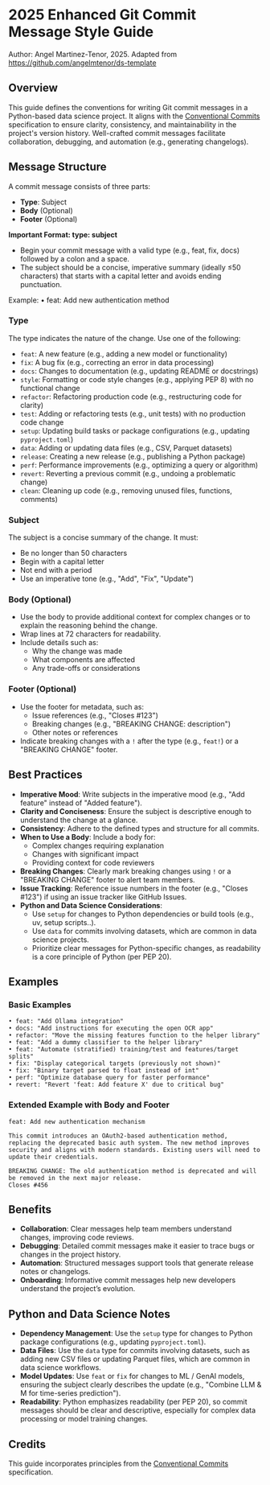 # 2025 Enhanced Git Commit Message Style Guide
Author: Angel Martinez-Tenor, 2025. Adapted from https://github.com/angelmtenor/ds-template

## Overview
This guide defines the conventions for writing Git commit messages in a Python-based data science project. It aligns with the [Conventional Commits](https://www.conventionalcommits.org/en/v1.0.0/) specification to ensure clarity, consistency, and maintainability in the project's version history. Well-crafted commit messages facilitate collaboration, debugging, and automation (e.g., generating changelogs).

## Message Structure
A commit message consists of three parts:
- **Type**: Subject
- **Body** (Optional)
- **Footer** (Optional)

**Important Format: type: subject**

- Begin your commit message with a valid type (e.g., feat, fix, docs) followed by a colon and a space.
- The subject should be a concise, imperative summary (ideally ≤50 characters) that starts with a capital letter and avoids ending punctuation.

Example:
• feat: Add new authentication method

### Type
The type indicates the nature of the change. Use one of the following:
- `feat`: A new feature (e.g., adding a new model or functionality)
- `fix`: A bug fix (e.g., correcting an error in data processing)
- `docs`: Changes to documentation (e.g., updating README or docstrings)
- `style`: Formatting or code style changes (e.g., applying PEP 8) with no functional change
- `refactor`: Refactoring production code (e.g., restructuring code for clarity)
- `test`: Adding or refactoring tests (e.g., unit tests) with no production code change
- `setup`: Updating build tasks or package configurations (e.g., updating `pyproject.toml`)
- `data`: Adding or updating data files (e.g., CSV, Parquet datasets)
- `release`: Creating a new release (e.g., publishing a Python package)
- `perf`: Performance improvements (e.g., optimizing a query or algorithm)
- `revert`: Reverting a previous commit (e.g., undoing a problematic change)
- `clean`: Cleaning up code (e.g., removing unused files, functions, comments)

### Subject
The subject is a concise summary of the change. It must:
- Be no longer than 50 characters
- Begin with a capital letter
- Not end with a period
- Use an imperative tone (e.g., "Add", "Fix", "Update")

### Body (Optional)
- Use the body to provide additional context for complex changes or to explain the reasoning behind the change.
- Wrap lines at 72 characters for readability.
- Include details such as:
  - Why the change was made
  - What components are affected
  - Any trade-offs or considerations

### Footer (Optional)
- Use the footer for metadata, such as:
  - Issue references (e.g., "Closes #123")
  - Breaking changes (e.g., "BREAKING CHANGE: description")
  - Other notes or references
- Indicate breaking changes with a `!` after the type (e.g., `feat!`) or a "BREAKING CHANGE" footer.

## Best Practices
- **Imperative Mood**: Write subjects in the imperative mood (e.g., "Add feature" instead of "Added feature").
- **Clarity and Conciseness**: Ensure the subject is descriptive enough to understand the change at a glance.
- **Consistency**: Adhere to the defined types and structure for all commits.
- **When to Use a Body**: Include a body for:
  - Complex changes requiring explanation
  - Changes with significant impact
  - Providing context for code reviewers
- **Breaking Changes**: Clearly mark breaking changes using `!` or a "BREAKING CHANGE" footer to alert team members.
- **Issue Tracking**: Reference issue numbers in the footer (e.g., "Closes #123") if using an issue tracker like GitHub Issues.
- **Python and Data Science Considerations**:
  - Use `setup` for changes to Python dependencies or build tools (e.g., uv, setup scripts..).
  - Use `data` for commits involving datasets, which are common in data science projects.
  - Prioritize clear messages for Python-specific changes, as readability is a core principle of Python (per PEP 20).

## Examples
### Basic Examples
```
• feat: "Add Ollama integration"
• docs: "Add instructions for executing the open OCR app"
• refactor: "Move the missing features function to the helper library"
• feat: "Add a dummy classifier to the helper library"
• feat: "Automate (stratified) training/test and features/target splits"
• fix: "Display categorical targets (previously not shown)"
• fix: "Binary target parsed to float instead of int"
• perf: "Optimize database query for faster performance"
• revert: "Revert 'feat: Add feature X' due to critical bug"

```
### Extended Example with Body and Footer
```
feat: Add new authentication mechanism

This commit introduces an OAuth2-based authentication method, replacing the deprecated basic auth system. The new method improves security and aligns with modern standards. Existing users will need to update their credentials.

BREAKING CHANGE: The old authentication method is deprecated and will be removed in the next major release.
Closes #456
```

## Benefits
- **Collaboration**: Clear messages help team members understand changes, improving code reviews.
- **Debugging**: Detailed commit messages make it easier to trace bugs or changes in the project history.
- **Automation**: Structured messages support tools that generate release notes or changelogs.
- **Onboarding**: Informative commit messages help new developers understand the project’s evolution.

## Python and Data Science Notes
- **Dependency Management**: Use the `setup` type for changes to Python package configurations (e.g., updating `pyproject.toml`).
- **Data Files**: Use the `data` type for commits involving datasets, such as adding new CSV files or updating Parquet files, which are common in data science workflows.
- **Model Updates**: Use `feat` or `fix` for changes to ML / GenAI models, ensuring the subject clearly describes the update (e.g., "Combine LLM & M for time-series prediction").
- **Readability**: Python emphasizes readability (per PEP 20), so commit messages should be clear and descriptive, especially for complex data processing or model training changes.

## Credits
This guide incorporates principles from the [Conventional Commits](https://www.conventionalcommits.org/en/v1.0.0/) specification.
